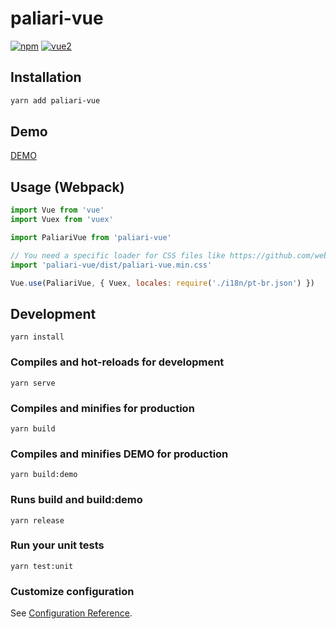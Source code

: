 # paliari-vue

[![npm](https://img.shields.io/npm/v/paliari-vue.svg)](https://www.npmjs.com/package/paliari-vue) [![vue2](https://img.shields.io/badge/vue-2.x-brightgreen.svg)](https://vuejs.org/)

## Installation

```bash
yarn add paliari-vue
```

## Demo

[DEMO](http://paliari.github.io/paliari-vue)

## Usage (Webpack)

```js
import Vue from 'vue'
import Vuex from 'vuex'

import PaliariVue from 'paliari-vue'

// You need a specific loader for CSS files like https://github.com/webpack/css-loader
import 'paliari-vue/dist/paliari-vue.min.css'

Vue.use(PaliariVue, { Vuex, locales: require('./i18n/pt-br.json') })
```

## Development

```
yarn install
```

### Compiles and hot-reloads for development

```
yarn serve
```

### Compiles and minifies for production

```
yarn build
```

### Compiles and minifies DEMO for production

```
yarn build:demo
```

### Runs build and build:demo

```
yarn release
```

### Run your unit tests

```
yarn test:unit
```

### Customize configuration

See [Configuration Reference](https://cli.vuejs.org/config/).
